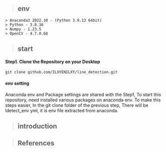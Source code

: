 > ## env
    > Anaconda3 2022.10 - (Python 3.9.13 64bit)
    > Python - 3.8.16
    > Numpy - 1.23.5
    > OpenCV - 4.7.0.68

> ## start

#### Step1. Clone the Repository on your Desktop

    git clone github.com/ILXYENILXY/line_detection.git

#### env setting

Anaconda env and Package settings are shared with the Step1, To start this repository, need installed various packages on anaconda env. To make this steps easier, In the git clone folder of the previous step, There will be ldetect_env yml, it is env file extracted from anaconda. 

    



> ## introduction

> ## References

